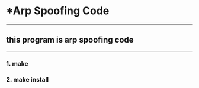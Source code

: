 # *Arp Spoofing Code 
---
## this program is arp spoofing code
---
### 1. make
### 2. make install


